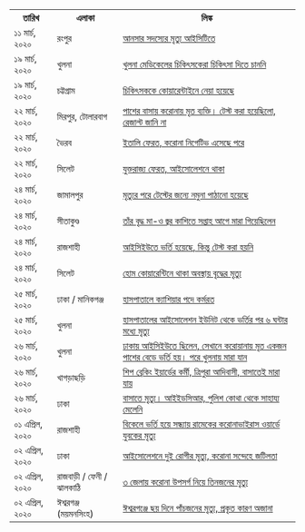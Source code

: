 <table>
  <tr>
    <th>তারিখ</th>
    <th>এলাকা</th>
    <th>লিঙ্ক</th>
  </tr>
  <tr>
    <td>১১ মার্চ, ২০২০</td>
    <td>রংপুর</td>
    <td><a href="https://www.dhakatribune.com/bangladesh/dhaka/2020/03/18/death-of-ansar-member-prompts-coronavirus-panic-at-bcc?fbclid=IwAR0uFFjPW379-0BeH2ufo4-tH4afRBwGaQgXQfSQ_U9DPjA5h1kUrijml9k" target="_blank">আনসার সদস্যের মৃত্যু আইসিটিতে</a></td>
  </tr>
  <tr>
    <td>১৯ মার্চ, ২০২০</td>
    <td>খুলনা</td>
    <td><a href="https://www.prothomalo.com/bangladesh/article/1646173" target="_blank">খুলনা মেডিকেলের চিকিৎসকেরা চিকিৎসা দিতে চাননি</a></td>
  </tr>
  <tr>
    <td>১৯ মার্চ, ২০২০</td>
    <td>চট্টগ্রাম</td>
    <td><a href="https://www.jagonews24.com/national/news/567763" target="_blank">চিকিৎসককে কোয়ারেন্টাইনে নেয়া হয়েছে</a></td>
  </tr>
  <tr>
    <td>২২ মার্চ, ২০২০</td>
    <td>মিরপুর, টোলারবাগ</td>
    <td><a href="https://www.prothomalo.com/bangladesh/article/1646386" target="_blank">পাশের বাসায় করোনায় মৃত ব্যক্তি। টেস্ট করা হয়েছিলো, রেজাল্ট জানি না</a></td>
  </tr>
  <tr>
    <td>২২ মার্চ, ২০২০</td>
    <td>ভৈরব</td>
    <td><a href="https://www.prothomalo.com/bangladesh/article/1646428" target="_blank">ইতালি ফেরত, করোনা নিগেটিভ এসেছে পরে</a></td>
  </tr>
  <tr>
    <td>২২ মার্চ, ২০২০</td>
    <td>সিলেট</td>
    <td><a href="https://www.jugantor.com/national/291764" target="_blank">যুক্তরাজ্য ফেরত, আইসোলেশনে থাকা</a></td>
  </tr>
  <tr>
    <td>২৪ মার্চ, ২০২০</td>
    <td>জামালপুর</td>
    <td><a href="https://www.bhorerkagoj.com/print-edition/2020/03/25/301406.php" target="_blank">মৃত্যুর পরে টেস্টের জন্যে নমুনা পাঠানো হয়েছে</a></td>
  </tr>
  <tr>
    <td>২৪ মার্চ, ২০২০</td>
    <td>সীতাকুণ্ড</td>
    <td><a href="https://www.prothomalo.com/bangladesh/article/1646820" target="_blank">তাঁর বৃদ্ধ মা-ও  জ্বর কাশিতে সপ্তাহ আগে মারা গিয়েছিলেন</a></td>
  </tr>
  <tr>
    <td>২৪ মার্চ, ২০২০</td>
    <td>রাজশাহী</td>
    <td><a href="http://btnews24.com.bd/archives/%E0%A6%89%E0%A6%AA%E0%A6%9C%E0%A7%87%E0%A6%B2%E0%A6%BE-%E0%A6%B8%E0%A6%82%E0%A6%AC%E0%A6%BE%E0%A6%A6/46668/" target="_blank">আইসিইউতে ভর্তি হয়েছে, কিন্তু টেস্ট করা হয়নি</a></td>
  </tr>
  <tr>
    <td>২৪ মার্চ, ২০২০</td>
    <td>সিলেট</td>
    <td><a href="https://www.sylhettoday24.news/news/details/Sylhet/96238?utm_campaign=shareaholic&utm_medium=facebook&utm_source=socialnetwork&fbclid=IwAR0eSYFHxdtjFEzTFm47o3eOziV0Qh-_VJUufaTu1eUyEeNwS14B5c8q2vs" target="_blank">হোম কোয়ারেন্টিনে থাকা অবস্থায় বৃদ্ধের মৃত্যু</a></td>
  </tr>
  <tr>
    <td>২৫ মার্চ, ২০২০</td>
    <td>ঢাকা / মানিকগঞ্জ</td>
    <td><a href="https://www.prothomalo.com/bangladesh/article/1646889" target="_blank">হাসপাতালে ক্যাশিয়ার পদে কর্মরত</a></td>
  </tr>
  <tr>
    <td>২৫ মার্চ, ২০২০</td>
    <td>খুলনা</td>
    <td><a href="https://www.thedailystar.net/2-die-fever-breathing-problems-in-khulna-khagrachhari-1886296" target="_blank">হাসপাতালের আইসোলেশন ইউনিট থেকে ভর্তির পর ৬ ঘন্টার মধ্যে মৃত্যু</a></td>
  </tr>
  <tr>
    <td>২৬ মার্চ, ২০২০</td>
    <td>খুলনা</td>
    <td><a href="https://www.banglatribune.com/country/news/615646/" target="_blank">ঢাকায় আইসিইউতে ছিলেন, সেখানে করোয়ানায় মৃত একজন পাশের বেডে ভর্তি হয়। পরে খুলনায় মারা যান</a></td>
  </tr>
  <tr>
    <td>২৬ মার্চ, ২০২০</td>
    <td>খাগড়াছড়ি</td>
    <td><a href="https://www.thedailystar.net/2-die-fever-breathing-problems-in-khulna-khagrachhari-1886296" target="_blank">শিপ ব্রেকিং ইয়ার্ডের কর্মী, ত্রিপুরা আদিবাসী, বাসাতেই মারা যায়</a></td>
  </tr>
  <tr>
    <td>২৬ মার্চ, ২০২০</td>
    <td>ঢাকা</td>
    <td><a href="https://www.facebook.com/story.php?story_fbid=10156693573511504&id=513696503" target="_blank">বাসাতে মৃত্যু। আইইডসিআর, পুলিশ কোথা থেকে সাহায্য মেলেনি</a></td>
  </tr>
  <tr>
    <td>০১ এপ্রিল, ২০২০</td>
    <td>রাজশাহী</td>
    <td><a href="https://bangla.dhakatribune.com/bangladesh/2020/04/01/21769/%E0%A6%AC%E0%A6%BF%E0%A6%95%E0%A7%87%E0%A6%B2%E0%A7%87-%E0%A6%AD%E0%A6%B0%E0%A7%8D%E0%A6%A4%E0%A6%BF-%E0%A6%B9%E0%A7%9F%E0%A7%87-%E0%A6%B8%E0%A6%A8%E0%A7%8D%E0%A6%A7%E0%A7%8D%E0%A6%AF%E0%A6%BE%E0%A7%9F-%E0%A6%B0%E0%A6%BE%E0%A6%AE%E0%A7%87%E0%A6%95%E0%A7%87%E0%A6%B0-%E0%A6%95%E0%A6%B0%E0%A7%8B%E0%A6%A8%E0%A6%BE%E0%A6%AD%E0%A6%BE%E0%A6%87%E0%A6%B0%E0%A6%BE%E0%A6%B8-%E0%A6%93%E0%A7%9F%E0%A6%BE%E0%A6%B0%E0%A7%8D%E0%A6%A1%E0%A7%87-%E0%A6%AF%E0%A7%81%E0%A6%AC%E0%A6%95%E0%A7%87%E0%A6%B0-%E0%A6%AE%E0%A7%83%E0%A6%A4%E0%A7%8D%E0%A6%AF%E0%A7%81" target="_blank">বিকেলে ভর্তি হয়ে সন্ধ্যায় রামেকের করোনাভাইরাস ওয়ার্ডে যুবকের মৃত্যু</a></td>
  </tr>
  <tr>
    <td>০২ এপ্রিল, ২০২০</td>
    <td>ঢাকা</td>
    <td><a href="https://www.kalerkantho.com/online/national/2020/04/02/893828" target="_blank">আইসোলেশনে দুই রোগীর মৃত্যু, করোনা সন্দেহে জটিলতা</a></td>
  </tr>
  <tr>
    <td>০২ এপ্রিল, ২০২০</td>
    <td>রাজবাড়ী / ফেনী / ঝালকাঠি</td>
    <td><a href="https://bonikbarta.net/home/news_description/225596/%E0%A7%A9-%E0%A6%9C%E0%A7%87%E0%A6%B2%E0%A6%BE%E0%A7%9F-%E0%A6%95%E0%A6%B0%E0%A7%8B%E0%A6%A8%E0%A6%BE-%E0%A6%89%E0%A6%AA%E0%A6%B8%E0%A6%B0%E0%A7%8D%E0%A6%97-%E0%A6%A8%E0%A6%BF%E0%A7%9F%E0%A7%87-%E0%A6%A4%E0%A6%BF%E0%A6%A8%E0%A6%9C%E0%A6%A8%E0%A7%87%E0%A6%B0-%E0%A6%AE%E0%A7%83%E0%A6%A4%E0%A7%8D%E0%A6%AF%E0%A7%81" target="_blank">৩ জেলায় করোনা উপসর্গ নিয়ে তিনজনের মৃত্যু</a></td>
  </tr>
  <tr>
    <td>০২ এপ্রিল, ২০২০</td>
    <td>ঈশ্বরগঞ্জ (ময়মনসিংহ)</td>
    <td><a href="https://www.prothomalo.com/bangladesh/article/1648331/%E0%A6%88%E0%A6%B6%E0%A7%8D%E0%A6%AC%E0%A6%B0%E0%A6%97%E0%A6%9E%E0%A7%8D%E0%A6%9C%E0%A7%87-%E0%A6%9B%E0%A7%9F-%E0%A6%A6%E0%A6%BF%E0%A6%A8%E0%A7%87-%E0%A6%AA%E0%A6%BE%E0%A6%81%E0%A6%9A%E0%A6%9C%E0%A6%A8%E0%A7%87%E0%A6%B0-%E0%A6%AE%E0%A7%83%E0%A6%A4%E0%A7%8D%E0%A6%AF%E0%A7%81-%E0%A6%AA%E0%A7%8D%E0%A6%B0%E0%A6%95%E0%A7%83%E0%A6%A4-%E0%A6%95%E0%A6%BE%E0%A6%B0%E0%A6%A3" target="_blank">ঈশ্বরগঞ্জে ছয় দিনে পাঁচজনের মৃত্যু, প্রকৃত কারণ অজানা</a></td>
  </tr>

</table>